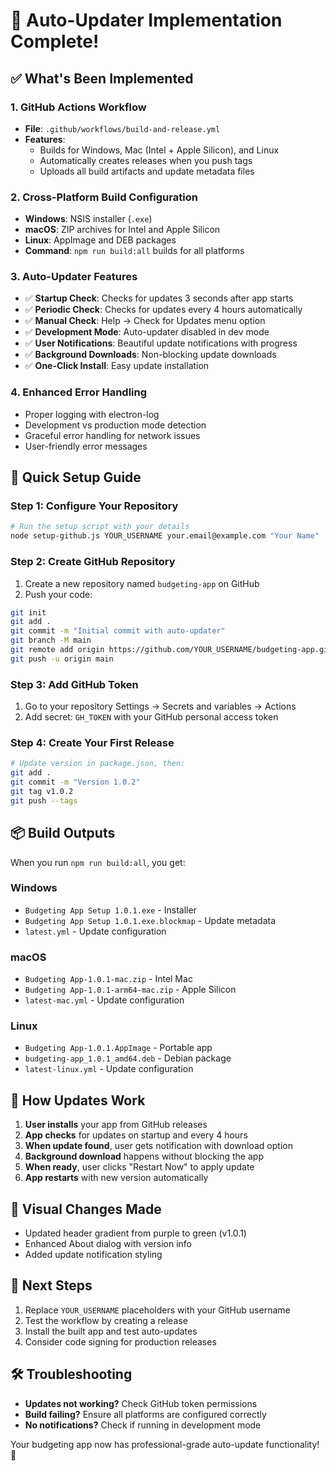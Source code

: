 # 🎉 Auto-Updater Implementation Complete!

## ✅ What's Been Implemented

### 1. GitHub Actions Workflow
- **File**: `.github/workflows/build-and-release.yml`
- **Features**: 
  - Builds for Windows, Mac (Intel + Apple Silicon), and Linux
  - Automatically creates releases when you push tags
  - Uploads all build artifacts and update metadata files

### 2. Cross-Platform Build Configuration
- **Windows**: NSIS installer (`.exe`)
- **macOS**: ZIP archives for Intel and Apple Silicon
- **Linux**: AppImage and DEB packages
- **Command**: `npm run build:all` builds for all platforms

### 3. Auto-Updater Features
- ✅ **Startup Check**: Checks for updates 3 seconds after app starts
- ✅ **Periodic Check**: Checks for updates every 4 hours automatically
- ✅ **Manual Check**: Help → Check for Updates menu option
- ✅ **Development Mode**: Auto-updater disabled in dev mode
- ✅ **User Notifications**: Beautiful update notifications with progress
- ✅ **Background Downloads**: Non-blocking update downloads
- ✅ **One-Click Install**: Easy update installation

### 4. Enhanced Error Handling
- Proper logging with electron-log
- Development vs production mode detection
- Graceful error handling for network issues
- User-friendly error messages

## 🚀 Quick Setup Guide

### Step 1: Configure Your Repository
```bash
# Run the setup script with your details
node setup-github.js YOUR_USERNAME your.email@example.com "Your Name"
```

### Step 2: Create GitHub Repository
1. Create a new repository named `budgeting-app` on GitHub
2. Push your code:
```bash
git init
git add .
git commit -m "Initial commit with auto-updater"
git branch -M main
git remote add origin https://github.com/YOUR_USERNAME/budgeting-app.git
git push -u origin main
```

### Step 3: Add GitHub Token
1. Go to your repository Settings → Secrets and variables → Actions
2. Add secret: `GH_TOKEN` with your GitHub personal access token

### Step 4: Create Your First Release
```bash
# Update version in package.json, then:
git add .
git commit -m "Version 1.0.2"
git tag v1.0.2
git push --tags
```

## 📦 Build Outputs

When you run `npm run build:all`, you get:

### Windows
- `Budgeting App Setup 1.0.1.exe` - Installer
- `Budgeting App Setup 1.0.1.exe.blockmap` - Update metadata
- `latest.yml` - Update configuration

### macOS  
- `Budgeting App-1.0.1-mac.zip` - Intel Mac
- `Budgeting App-1.0.1-arm64-mac.zip` - Apple Silicon
- `latest-mac.yml` - Update configuration

### Linux
- `Budgeting App-1.0.1.AppImage` - Portable app
- `budgeting-app_1.0.1_amd64.deb` - Debian package
- `latest-linux.yml` - Update configuration

## 🔄 How Updates Work

1. **User installs** your app from GitHub releases
2. **App checks** for updates on startup and every 4 hours
3. **When update found**, user gets notification with download option
4. **Background download** happens without blocking the app
5. **When ready**, user clicks "Restart Now" to apply update
6. **App restarts** with new version automatically

## 🎨 Visual Changes Made

- Updated header gradient from purple to green (v1.0.1)
- Enhanced About dialog with version info
- Added update notification styling

## 📝 Next Steps

1. Replace `YOUR_USERNAME` placeholders with your GitHub username
2. Test the workflow by creating a release
3. Install the built app and test auto-updates
4. Consider code signing for production releases

## 🛠️ Troubleshooting

- **Updates not working?** Check GitHub token permissions
- **Build failing?** Ensure all platforms are configured correctly
- **No notifications?** Check if running in development mode

Your budgeting app now has professional-grade auto-update functionality! 🎉
